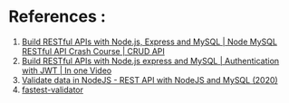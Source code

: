 # References :

1. [Build RESTful APIs with Node.js, Express and MySQL | Node MySQL RESTful API Crash Course | CRUD API](https://www.youtube.com/watch?v=zgQq-gNvKH0&t=70s)
2. [Build RESTful APIs with Node.js express and MySQL | Authentication with JWT | In one Video](https://www.youtube.com/watch?v=WfCJ3sHnLBM&t=69s)
3. [Validate data in NodeJS - REST API with NodeJS and MySQL (2020)](https://www.youtube.com/watch?v=XYQuGArOS3s&t=606s)
4. [fastest-validator](https://www.npmjs.com/package/fastest-validator)
